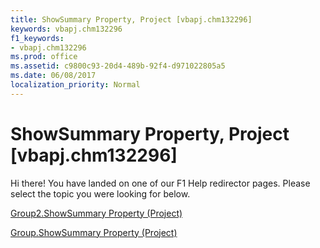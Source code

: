 ```yaml
---
title: ShowSummary Property, Project [vbapj.chm132296]
keywords: vbapj.chm132296
f1_keywords:
- vbapj.chm132296
ms.prod: office
ms.assetid: c9800c93-20d4-489b-92f4-d971022805a5
ms.date: 06/08/2017
localization_priority: Normal
---
```



# ShowSummary Property, Project [vbapj.chm132296]

Hi there! You have landed on one of our F1 Help redirector pages. Please select the topic you were looking for below.

[Group2.ShowSummary Property (Project)](http://msdn.microsoft.com/library/8cc3401e-ade3-c561-d561-e98a79e7bb22%28Office.15%29.aspx)

[Group.ShowSummary Property (Project)](http://msdn.microsoft.com/library/865815c0-acd6-8a74-1b4d-18a5aaa0b41b%28Office.15%29.aspx)


